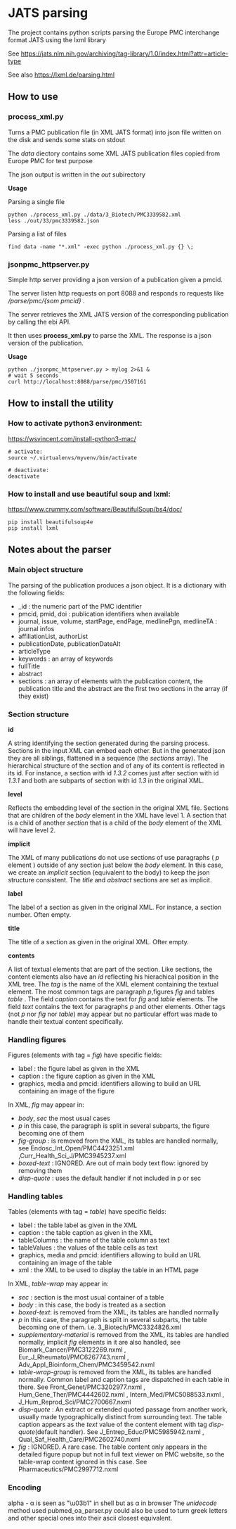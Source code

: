 # JATS parsing
The project contains python scripts parsing the Europe PMC interchange format JATS using the lxml library

See https://jats.nlm.nih.gov/archiving/tag-library/1.0/index.html?attr=article-type

See also https://lxml.de/parsing.html

## How to use

### process_xml.py

Turns a PMC publication file (in XML JATS format) into json file written on the disk and sends some stats on stdout

The *data* diectory contains some XML JATS publication files copied from  Europe PMC for test purpose

The json output is written in the *out* subirectory

**Usage**

Parsing a single file

    python ./process_xml.py ./data/3_Biotech/PMC3339582.xml
    less ./out/33/pmc3339582.json

Parsing a list of files

    find data -name "*.xml" -exec python ./process_xml.py {} \;

### jsonpmc_httpserver.py

Simple http server providing a json version of a publication given a pmcid.

The server listen http requests on port 8088 and responds ro requests like _/parse/pmc/{som pmcid}_ .

The server retrieves the XML JATS version of the corresponding publication by calling the ebi API.

It then uses **process_xml.py** to parse the XML. The response is a json version of the publication.

**Usage**

    python ./jsonpmc_httpserver.py > mylog 2>&1 &
    # wait 5 seconds
    curl http://localhost:8088/parse/pmc/3507161

## How to install the utility

### How to activate python3 environment:

https://wsvincent.com/install-python3-mac/

    # activate:
    source ~/.virtualenvs/myvenv/bin/activate

    # deactivate:
    deactivate

### How to install and use beautiful soup and lxml:

https://www.crummy.com/software/BeautifulSoup/bs4/doc/

    pip install beautifulsoup4e
    pip install lxml

## Notes about the parser

### Main object structure

The parsing of the publication produces a json object. It is a dictionary with the following fields:

* _id : the numeric part of the PMC identifier
* pmcid, pmid, doi : publication identifiers when available
* journal, issue, volume, startPage, endPage, medlinePgn, medlineTA : journal infos
* affiliationList, authorList
* publicationDate, publicationDateAlt
* articleType
* keywords : an array of keywords
* fullTitle
* abstract
* sections : an array of elements with the publication content, the publication title and the abstract are the first two sections in the array (if they exist)

### Section structure

**id**

A string identifying the section generated during the parsing process.
Sections in the input XML can embed each other. But in the generated json they are all siblings, flattened in a sequence (the _sections_ array).
The hierarchical structure of the section and of any of its content is reflected in its id.
For instance, a section with id _1.3.2_ comes just after section with id _1.3.1_ and both are subparts of section with id _1.3_ in the original XML.

**level**

Reflects the embedding level of the section in the original XML file.
Sections that are children of the _body_ element in the XML have level 1.
A section that is a child of another _section_ that is a child of the _body_ element of the XML will have level 2.

**implicit**

The XML of many publications do not use sections of use paragraphs ( _p_ element ) outside of any section just below the _body_ element. In this case, we create an _implicit_ section (equivalent to the body) to keep the json structure consistent.
The _title_ and _abstract_ sections are set as implicit.

**label**

The label of a section as given in the original XML. For instance, a section number.
Often empty.

**title**

The title of a section as given in the original XML.
Ofter empty.

**contents**

A list of textual elements that are part of the section.
Like sections, the content elements also have an _id_ reflecting his hierachical position in the XML tree.
The _tag_ is the name of the XML element containing the textual element.
The most common tags are paragraph _p_,figures _fig_ and tables _table_ .
The field _caption_ contains the text for _fig_ and _table_ elements.
The field _text_ contains the text for paragraphs _p_ and other elements.
Other tags (not _p_ nor _fig_ nor _table_) may appear but no particular effort was made to handle their textual content specifically.

### Handling figures

Figures (elements with tag = _fig_) have specific fields:

* label : the figure label as given in the XML
* caption : the figure caption as given in the XML
* graphics, media and pmcid: identifiers allowing to build an URL containing an image of the figure

In XML, _fig_ may appear in:

* _body_, _sec_ the most usual cases
* _p_ in this case, the paragraph is split in several subparts, the figure becoming one of them
* _fig-group_ : is removed from the XML, its tables are handled normally, see Endosc_Int_Open/PMC4423251.xml ,Curr_Health_Sci_J/PMC3945237.xml
* _boxed-text_ : IGNORED. Are out of main body text flow: ignored by removing them
* _disp-quote_ : uses the default handler if not included in p or sec

### Handling tables

Tables (elements with tag = _table_) have specific fields:

* label : the table label as given in the XML
* caption : the table caption as given in the XML
* tableColumns : the name of the table column as  text
* tableValues : the values of the table cells as text
* graphics, media and pmcid: identifiers allowing to build an URL containing an image of the table
* xml : the XML to be used to display the table in an HTML page

In XML, _table-wrap_ may appear in:

* _sec_ : section is the most usual container of a table
* _body_ : in this case, the body is treated as a section
* _boxed-text_:  is removed from the XML, its tables are handled normally
* _p_ in this case, the paragraph is split in several subparts, the table becoming one of them. i.e. 3_Biotech/PMC3324826.xml
* _supplementary-material_ is removed from the XML, its tables are handled normally, implicit _fig_ elements in it are also handled, see Biomark_Cancer/PMC3122269.nxml , Eur_J_Rheumatol/PMC6267743.nxml , Adv_Appl_Bioinform_Chem/PMC3459542.nxml
* _table-wrap-group_ is removed from the XML, its tables are handled normally. Common label and caption tags are dispatched in each table in there. See Front_Genet/PMC3202977.nxml , Hum_Gene_Ther/PMC4442602.nxml ,	Intern_Med/PMC5088533.nxml , J_Hum_Reprod_Sci/PMC2700667.nxml
* _disp-quote_ : An extract or extended quoted passage from another work, usually made typographically distinct from surrounding text. The table caption appears as the _text_ value of the content element with tag _disp-quote_(default handler). See
J_Entrep_Educ/PMC5985942.nxml , Qual_Saf_Health_Care/PMC2602740.nxml
* _fig_ : IGNORED. A rare case. The table content only appears in the detailed figure popup but not in full text viewer on PMC website, so the table-wrap content ignored in this case. See Pharmaceutics/PMC2997712.nxml

### Encoding

alpha - α is seen as "\u03b1" in shell but as α in browser
The _unidecode_ method used pubmed_oa_parser.py could also be used to turn greek letters and other special ones into their ascii closest equivalent.
